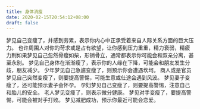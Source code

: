 ```yaml
---
title: 身体消瘦
date: 2020-02-15T20:54:12+08:00
draft: false
---
```


梦见自己变瘦了，并感到劳累，表示你内心中正承受着来自人际关系方面的巨大压力。
也许周围人对你的苛求或是占有欲望，让你感到压力重重，精力衰弱，精疲力荆如果梦见自己忽然骨瘦如柴，形销骨立，通常都表示你可能会和双亲分离，甚至永别。
梦见自己身体在渐渐瘦了，表示你的人缘在下降，可能会和朋友发生分歧，朋友减少。
少年梦见自己急遽变瘦了，则预示你会遭遇坎坷。
商人或是官员梦见自己突然变瘦了，则要提高警惕，可能生意或仕途会遇到风波。
梦见妻子变瘦了，还可能预示妻子会怀孕。
孕妇梦见自己变瘦了，则要提高警惕，注意自己和胎儿的安全。
老人梦见变瘦了，则表示微分健康。
梦见对手变瘦了，要提高警惕，可能会被对手打败。
梦见减肥成功，预示你最近可能会恋爱。
